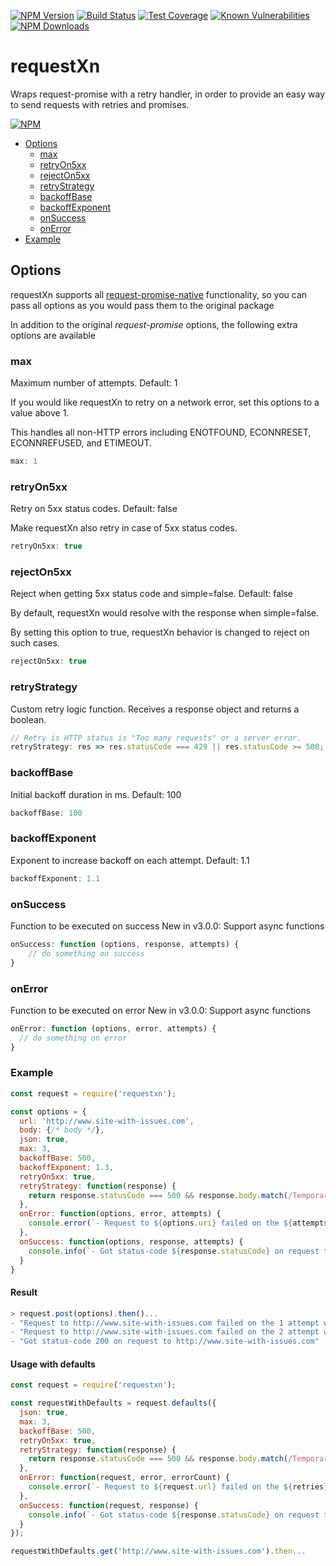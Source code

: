 [![NPM Version][npm-image]][npm-url]
[![Build Status][travis-image]][travis-url]
[![Test Coverage][coveralls-image]][coveralls-url]
[![Known Vulnerabilities][snyk-image]][snyk-url]
[![NPM Downloads][downloads-image]][downloads-url]
<!-- [![Maintainability][codeclimate-maintainability-image]][codeclimate-maintainability-url] -->
<!-- [![Test Coverage][codeclimate-coverage-image]][codeclimate-coverage-url] -->

# requestXn
Wraps request-promise with a retry handler, in order to provide an easy way to send requests with retries and promises.

[![NPM](https://nodei.co/npm/requestxn.png?downloads=true&downloadRank=true&stars=true)][npm-stats]

- [Options](#options)
  - [max](#max)
  - [retryOn5xx](#retryon5xx)
  - [rejectOn5xx](#rejecton5xx)
  - [retryStrategy](#retrystrategy)
  - [backoffBase](#backoffbase)
  - [backoffExponent](#backoffexponent)
  - [onSuccess](#onsuccess)
  - [onError](#onerror)
- [Example](#example)

## Options

requestXn supports all [request-promise-native](https://github.com/request/request-promise-native) functionality, so you can pass all options as you would pass them to the original package

In addition to the original *request-promise* options, the following extra options are available

### max

Maximum number of attempts. Default: 1

If you would like requestXn to retry on a network error, set this options to a value above 1.

This handles all non-HTTP errors including ENOTFOUND, ECONNRESET, ECONNREFUSED, and ETIMEOUT. 

```js
max: 1
```

### retryOn5xx

Retry on 5xx status codes. Default: false

Make requestXn also retry in case of 5xx status codes.

```js
retryOn5xx: true
```

### rejectOn5xx

Reject when getting 5xx status code and simple=false. Default: false

By default, requestXn would resolve with the response when simple=false.

By setting this option to true, requestXn behavior is changed to reject on such cases.

```js
rejectOn5xx: true
```

### retryStrategy

Custom retry logic function. Receives a response object and returns a boolean.

```js
// Retry is HTTP status is "Too many requests" or a server error.
retryStrategy: res => res.statusCode === 429 || res.statusCode >= 500;

```

### backoffBase

Initial backoff duration in ms. Default: 100

```js
backoffBase: 100
```

### backoffExponent

Exponent to increase backoff on each attempt. Default: 1.1

```js
backoffExponent: 1.1
```

### onSuccess

Function to be executed on success
New in v3.0.0: Support async functions

```js
onSuccess: function (options, response, attempts) {
    // do something on success
}
```

### onError

Function to be executed on error
New in v3.0.0: Support async functions

```js
onError: function (options, error, attempts) {
  // do something on error
}
```

### Example

```js
const request = require('requestxn');

const options = {
  url: 'http://www.site-with-issues.com',
  body: {/* body */},
  json: true,
  max: 3,
  backoffBase: 500,
  backoffExponent: 1.3,
  retryOn5xx: true,
  retryStrategy: function(response) {
    return response.statusCode === 500 && response.body.match(/Temporary error/);
  },
  onError: function(options, error, attempts) {
    console.error(`- Request to ${options.uri} failed on the ${attempts} attempt with error ${error.message}`);
  },
  onSuccess: function(options, response, attempts) {
    console.info(`- Got status-code ${response.statusCode} on request to ${request.uri} after ${attempts}`);
  }
}
```

#### Result

```js
> request.post(options).then()...
- "Request to http://www.site-with-issues.com failed on the 1 attempt with RequestError: Error: getaddrinfo ENOTFOUND www.site-with-issues.com www.site-with-issues.com:80"
- "Request to http://www.site-with-issues.com failed on the 2 attempt with RequestError: Error: getaddrinfo ENOTFOUND www.site-with-issues.com www.site-with-issues.com:80"
- "Got status-code 200 on request to http://www.site-with-issues.com"
```

#### Usage with defaults

```js
const request = require('requestxn');

const requestWithDefaults = request.defaults({
  json: true,
  max: 3,
  backoffBase: 500,
  retryOn5xx: true,
  retryStrategy: function(response) {
    return response.statusCode === 500 && response.body.match(/Temporary error/);
  },
  onError: function(request, error, errorCount) {
    console.error(`- Request to ${request.url} failed on the ${retries} attempt with error ${error.message}`);
  },
  onSuccess: function(request, response) {
    console.info(`- Got status-code ${response.statusCode} on request to ${request.url}`);
  }
});

requestWithDefaults.get('http://www.site-with-issues.com').then...
```

[npm-image]: https://img.shields.io/npm/v/requestxn.svg?style=flat
[npm-url]: https://npmjs.org/package/requestxn
[travis-image]: https://travis-ci.org/Zooz/requestxn.svg?branch=master
[travis-url]: https://travis-ci.org/Zooz/requestxn
[coveralls-image]: https://coveralls.io/repos/github/Zooz/requestxn/badge.svg?branch=master
[coveralls-url]: https://coveralls.io/repos/github/Zooz/requestxn/badge.svg?branch=master
[downloads-image]: http://img.shields.io/npm/dm/requestxn.svg?style=flat
[downloads-url]: https://npmjs.org/package/requestxn
[npm-stats]: https://nodei.co/npm/requestxn/
[snyk-image]: https://snyk.io/test/github/Zooz/api-schema-validator/badge.svg?targetFile=package.json
[snyk-url]: https://snyk.io/test/github/Zooz/api-schema-validator?targetFile=package.json